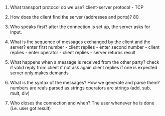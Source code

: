 1. What transport protocol do we use?
client-server protocol - TCP

2. How does the client find the server (addresses and ports)?
80

3. Who speaks first?
after the connection is set up, the server asks for input.

4. What is the sequence of messages exchanged by the client and the server?
enter first number - client replies - enter second number - client replies - enter operator - client replies - server returns result

5. What happens when a message is received from the other party?
check if valid reply from client
if not ask again
client replies if one is expected
server only makes demands

6. What is the syntax of the messages? How we generate and parse them?
numbers are reals parsed as strings
operators are strings (add, sub, mult, div)

7. Who closes the connection and when?
The user whenever he is done (i.e. user got result)
